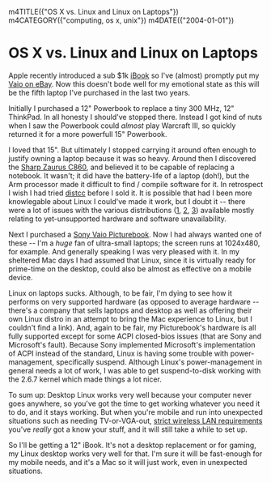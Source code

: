 m4TITLE({"OS X vs. Linux and Linux on Laptops"})
m4CATEGORY({"computing, os x, unix"})
m4DATE({"2004-01-01"})

OS X vs. Linux and Linux on Laptops
===================================

Apple recently introduced a sub $1k
[iBook](http://www.apple.com/ibook/) so I've (almost) promptly put my
[Vaio on
eBay](http://cgi.ebay.com/ws/eBayISAPI.dll?ViewItem&item=6717542838).
Now this doesn't bode well for my emotional state as this will be the
fifth laptop I've purchased in the last two years.

Initially I purchased a 12" Powerbook to replace a tiny 300 MHz, 12"
ThinkPad. In all honesty I should've stopped there. Instead I got kind
of nuts when I saw the Powerbook could *almost* play Warcraft III, so
quickly returned it for a more powerfull 15" Powerbook.

I loved that 15". But ultimately I stopped carrying it around often
enough to justify owning a laptop because it was so heavy. Around then I
discovered the [Sharp Zaurus
C860](http://www.pdabuyersguide.com/sharp_zaurus_C860.htm), and believed
it to be capable of replacing a notebook. It wasn't; it did have the
battery-life of a laptop (doh!), but the Arm processor made it difficult
to find / compile software for it. In retrospect I wish I had tried
[distcc](http://freshmeat.net/projects/distcc/?branch_id=29642&release_id=175494)
before I sold it. It is possible that had I been more knowlegable about
Linux I could've made it work, but I doubt it -- there were a lot of
issues with the various distributions ([1](http://www.pdaxrom.org/),
[2](http://openzaurus.org/www/),
[3](http://my-zaurus.narod.ru/cacko.html)) available mostly relating to
yet-unsupported hardware and software unavailability.

Next I purchased a [Sony Vaio
Picturebook](http://eseth.com/filez/vaio/). Now I had always wanted one
of these -- I'm a *huge* fan of ultra-small laptops; the screen runs
at 1024x480, for example. And generally speaking I was very pleased with
it. In my sheltered Mac days I had assumed that Linux, since it is
virtually ready for prime-time on the desktop, could also be almost as
effective on a mobile device.

Linux on laptops sucks. Although, to be fair, I'm dying to see how it
performs on very supported hardware (as opposed to average hardware
--there's a company that sells laptops and desktop as well as offering
their own Linux distro in an attempt to bring the Mac experience to
Linux, but I couldn't find a link). And, again to be fair, my
Picturebook's hardware is all fully supported except for some ACPI
closed-bios issues (that are Sony and Microsoft's fault). Because Sony
implemented Microsoft's implementation of ACPI instead of the standard,
Linux is having some trouble with power-management, specifically
suspend. Although Linux's power-management in general needs a lot of
work, I was able to get suspend-to-disk working with the 2.6.7 kernel
which made things a lot nicer.

To sum up: Desktop Linux works very well because your computer never
goes anywhere, so you've got the time to get working whatever you need
it to do, and it stays working. But when you're mobile and run into
unexpected situations such as needing TV-or-VGA-out, [strict wireless
LAN requirements](http://wireless.utah.edu/global/dot1x/index.html)
you've *really* got a know your stuff, and it will still take a while
to set up.

So I'll be getting a 12" iBook. It's not a desktop replacement or for
gaming, my Linux desktop works very well for that. I'm sure it will be
fast-enough for my mobile needs, and it's a Mac so it will just work,
even in unexpected situations.
